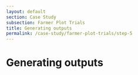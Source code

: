 ```yaml
---
layout: default
section: Case Study
subsection: Farmer Plot Trials
title: Generating outputs
permalink: /case-study/farmer-plot-trials/step-5
---
```


# Generating outputs
